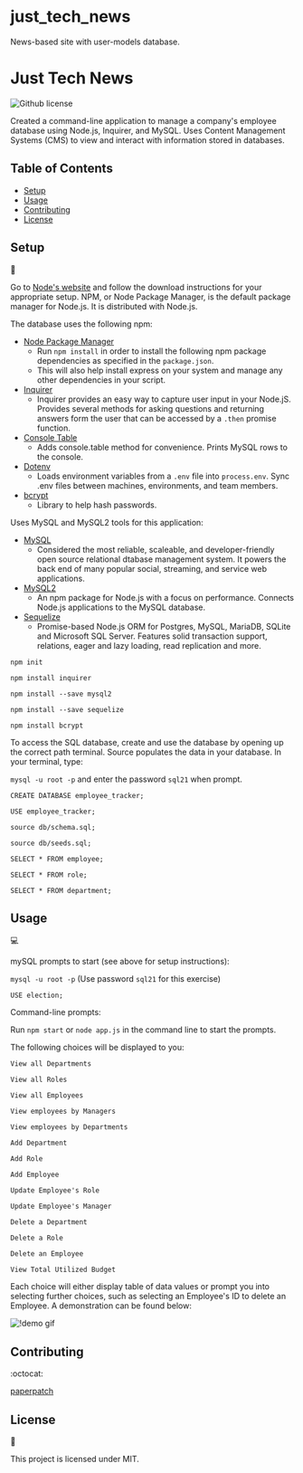 # just_tech_news
News-based site with user-models database.
# Just Tech News
![Github license](http://img.shields.io/badge/license-MIT-blue.svg)

Created a command-line application to manage a company's employee database using Node.js, Inquirer, and MySQL. Uses Content Management Systems (CMS) to view and interact with information stored in databases.

## Table of Contents

* [Setup](#setup)
* [Usage](#usage)
* [Contributing](#contributing)
* [License](#license)

## Setup
:floppy_disk:

Go to [Node's website](https://nodejs.org/en/) and follow the download instructions for your appropriate setup. NPM, or Node Package Manager, is the default package manager for Node.js. It is distributed with Node.js.

The database uses the following npm:
- [Node Package Manager](https://nodejs.org/en/)
  - Run `npm install` in order to install the following npm package dependencies as specified in the `package.json`.
  - This will also help install express on your system and manage any other dependencies in your script.
- [Inquirer](https://www.npmjs.com/package/inquirer)
  - Inquirer provides an easy way to capture user input in your Node.jS. Provides several methods for asking questions and returning answers form the user that can be accessed by a `.then` promise function.
- [Console Table](https://www.npmjs.com/package/console.table)
  - Adds console.table method for convenience. Prints MySQL rows to the console.
- [Dotenv](https://www.npmjs.com/package/dotenv)
  - Loads environment variables from a `.env` file into `process.env`. Sync .env files between machines, environments, and team members.
- [bcrypt](https://www.npmjs.com/package/bcrypt)
  - Library to help hash passwords.

Uses MySQL and MySQL2 tools for this application:

- [MySQL](https://www.mysql.com/)
  - Considered the most reliable, scaleable, and developer-friendly open source relational dtabase management system. It powers the back end of many popular social, streaming, and service web applications.
- [MySQL2](https://www.npmjs.com/package/mysql2)
  - An npm package for Node.js with a focus on performance. Connects Node.js applications to the MySQL database.
- [Sequelize](https://sequelize.org/)
  - Promise-based Node.js ORM for Postgres, MySQL, MariaDB, SQLite and Microsoft SQL Server. Features solid transaction support, relations, eager and lazy loading, read replication and more.

`npm init`

`npm install inquirer`

`npm install --save mysql2`

`npm install --save sequelize`

`npm install bcrypt`

To access the SQL database, create and use the database by opening up the correct path terminal. Source populates the data in your database. In your terminal, type:

`mysql -u root -p` and enter the password `sql21` when prompt.

`CREATE DATABASE employee_tracker;`

`USE employee_tracker;`

`source db/schema.sql;`

`source db/seeds.sql;`

`SELECT * FROM employee;`

`SELECT * FROM role;`

`SELECT * FROM department;`

## Usage

:computer:

mySQL prompts to start (see above for setup instructions):

`mysql -u root -p` (Use password `sql21` for this exercise)

`USE election;`


Command-line prompts:

Run `npm start` or `node app.js` in the command line to start the prompts.

The following choices will be displayed to you:

`View all Departments`

`View all Roles`

`View all Employees`

`View employees by Managers`

`View employees by Departments`

`Add Department`

`Add Role`

`Add Employee`

`Update Employee's Role`

`Update Employee's Manager`

`Delete a Department`

`Delete a Role`

`Delete an Employee`

`View Total Utilized Budget`

Each choice will either display table of data values or prompt you into selecting further choices, such as selecting an Employee's ID to delete an Employee. A demonstration can be found below:

![!demo gif](./assets/employee_tracker_demo.gif)


## Contributing

:octocat:

[paperpatch](https://github.com/paperpatch)

## License

:receipt:

This project is licensed under MIT.